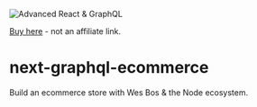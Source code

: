 ![Advanced React & GraphQL](https://advancedreact.com/images/ARG/arg-facebook-share.png)

[Buy here](https://advancedreact.com/) - not an affiliate link.

# next-graphql-ecommerce
Build an ecommerce store with Wes Bos & the Node ecosystem.


